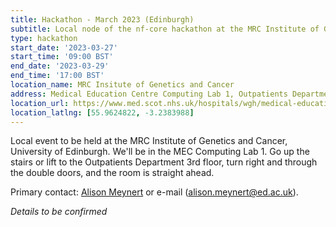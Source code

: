```yaml
---
title: Hackathon - March 2023 (Edinburgh)
subtitle: Local node of the nf-core hackathon at the MRC Institute of Genetics and Cancer, University of Edinburgh, Edinburgh
type: hackathon
start_date: '2023-03-27'
start_time: '09:00 BST'
end_date: '2023-03-29'
end_time: '17:00 BST'
location_name: MRC Insitute of Genetics and Cancer
address: Medical Education Centre Computing Lab 1, Outpatients Department, Western General Hospital, Crewe Road, Edinburgh, EH4 2XU
location_url: https://www.med.scot.nhs.uk/hospitals/wgh/medical-education/education-centre
location_latlng: [55.9624822, -3.2383988]
---
```


Local event to be held at the MRC Institute of Genetics and Cancer, University of Edinburgh. We'll be in the MEC Computing Lab 1. Go up the stairs or lift to the Outpatients Department 3rd floor, turn right and through the double doors, and the room is straight ahead.

Primary contact: [<i class="fab fa-slack"></i>Alison Meynert](https://nfcore.slack.com/team/U010VQJJRNJ) or e-mail ([alison.meynert@ed.ac.uk](mailto:alison.meynert@ed.ac.uk)).

_Details to be confirmed_
